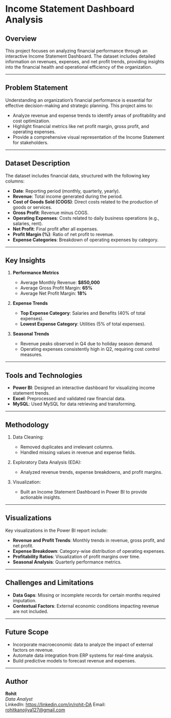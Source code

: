 # Income Statement Dashboard Analysis
## Overview
This project focuses on analyzing financial performance through an interactive Income Statement Dashboard. The dataset includes detailed information on revenues, expenses, and net profit trends, providing insights into the financial health and operational efficiency of the organization.

---

## Problem Statement

Understanding an organization’s financial performance is essential for effective decision-making and strategic planning. This project aims to:

- Analyze revenue and expense trends to identify areas of profitability and cost optimization.
- Highlight financial metrics like net profit margin, gross profit, and operating expenses.
- Provide a comprehensive visual representation of the Income Statement for stakeholders.

---

## Dataset Description
The dataset includes financial data, structured with the following key columns:

- **Date**: Reporting period (monthly, quarterly, yearly).
- **Revenue**: Total income generated during the period.
- **Cost of Goods Sold (COGS)**: Direct costs related to the production of goods or services.
- **Gross Profit**: Revenue minus COGS.
- **Operating Expenses**: Costs related to daily business operations (e.g., salaries, rent).
- **Net Profit**: Final profit after all expenses.
- **Profit Margin (%)**: Ratio of net profit to revenue.
- **Expense Categories**: Breakdown of operating expenses by category.

---

## Key Insights
1. **Performance Metrics**
   - Average Monthly Revenue: **$850,000**
   - Average Gross Profit Margin: **65%**
   - Average Net Profit Margin: **18%**

2. **Expense Trends**
   - **Top Expense Category**: Salaries and Benefits (40% of total expenses).
   - **Lowest Expense Category**: Utilities (5% of total expenses).

3. **Seasonal Trends**
   - Revenue peaks observed in Q4 due to holiday season demand.
   - Operating expenses consistently high in Q2, requiring cost control measures.

---

## Tools and Technologies
- **Power BI**: Designed an interactive dashboard for visualizing income statement trends.
- **Excel**: Preprocessed and validated raw financial data.
- **MySQL**: Used MySQL for data retrieving and transforming.

---

## Methodology
1. Data Cleaning:

     - Removed duplicates and irrelevant columns.
     - Handled missing values in revenue and expense fields.
2. Exploratory Data Analysis (EDA):

     - Analyzed revenue trends, expense breakdowns, and profit margins.
3. Visualization:

     - Built an Income Statement Dashboard in Power BI to provide actionable insights.

---

## Visualizations
Key visualizations in the Power BI report include:

- **Revenue and Profit Trends**: Monthly trends in revenue, gross profit, and net profit.
- **Expense Breakdown**: Category-wise distribution of operating expenses.
- **Profitability Ratios**: Visualization of profit margins over time.
- **Seasonal Analysis**: Quarterly performance metrics.

---

## Challenges and Limitations
- **Data Gaps**: Missing or incomplete records for certain months required imputation.
- **Contextual Factors**: External economic conditions impacting revenue are not included.

---

## Future Scope
- Incorporate macroeconomic data to analyze the impact of external factors on revenue.
- Automate data integration from ERP systems for real-time analysis.
- Build predictive models to forecast revenue and expenses.

---

## Author
**Rohit**  
*Data Analyst*  
LinkedIn: https://linkedin.com/in/rohit-DA
Email: rohitkanojiya127@gmail.com
